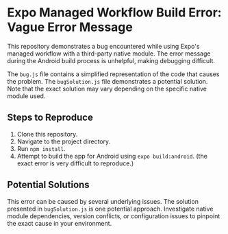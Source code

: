 # Expo Managed Workflow Build Error: Vague Error Message

This repository demonstrates a bug encountered while using Expo's managed workflow with a third-party native module. The error message during the Android build process is unhelpful, making debugging difficult. 

The `bug.js` file contains a simplified representation of the code that causes the problem.  The `bugSolution.js` file demonstrates a potential solution.  Note that the exact solution may vary depending on the specific native module used.

## Steps to Reproduce

1. Clone this repository.
2. Navigate to the project directory.
3. Run `npm install`.
4. Attempt to build the app for Android using `expo build:android`. (the exact error is very difficult to reproduce.)

## Potential Solutions

This error can be caused by several underlying issues. The solution presented in `bugSolution.js` is one potential approach. Investigate native module dependencies, version conflicts, or configuration issues to pinpoint the exact cause in your environment. 